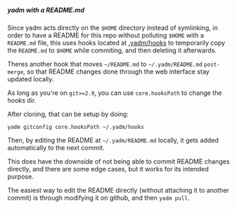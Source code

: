 ##### yadm with a README.md

Since yadm acts directly on the `$HOME` directory instead of symlinking,
in order to have a README for this repo without polluting `$HOME` with a `README.md`
file, this uses hooks located at [.yadm/hooks](.yadm/hooks) to temporarily copy
the `README.md` to `$HOME` while commiting, and then deleting it afterwards.

Theres another hook that moves `~/README.md` to `~/.yadm/README.md` `post-merge`, so that
README changes done through the web interface stay updated locally.

As long as you're on `git>=2.9`, you can use `core.hooksPath` to change the hooks dir.

After cloning, that can be setup by doing:

```
yadm gitconfig core.hooksPath ~/.yadm/hooks
```

Then, by editing the README at `~/.yadm/README.md` locally,
it gets added automatically to the next commit.

This does have the downside of not being able to commit README changes directly, and
there are some edge cases, but it works for its intended purpose.

The easiest way to edit the README directly (without attaching it to another commit)
is through modifying it on github, and then `yadm pull`.

